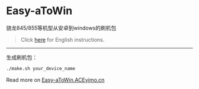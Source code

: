 # Easy-aToWin
骁龙845/855等机型从安卓到windows的刷机包

> Click [here](./README-en.md) for English instructions.

----
生成刷机包：
```sh
./make.sh your_device_name
```
Read more on [Easy-aToWin.ACEyimo.cn](https://Easy-aToWin.ACEyimo.cn)
